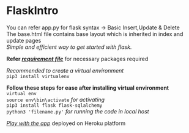 # FlaskIntro

You can refer app.py for flask syntax -> Basic Insert,Update & Delete</br>
The base.html file contains base layout which is inherited in index and update pages</br>
<i>Simple and efficient way to get started with flask.</i></br>

<b>Refer <i>[requirement file](https://github.com/DeepakVelmurugan/FlaskIntro/blob/master/requirements.txt)</i></b> for necessary packages required</br>

<i>Recommended to create a virtual environment</i></br>
```pip3 install virtualenv```

<b>Follow these steps for ease after installing virtual environment</b></br>
```virtual env```</br>
```source env\bin\activate``` <i>for activating</i></br>
```pip3 install flask flask-sqlalchemy```</br>
```python3 'filename.py'``` <i>for running the code in local host</i></br>

<i>[Play with the app](https://flaskbasiccrudtaskmaster.herokuapp.com)</i> deployed on Heroku platform

